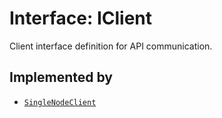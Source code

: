 # Interface: IClient

Client interface definition for API communication.

## Implemented by

- [`SingleNodeClient`](../classes/SingleNodeClient.md)
